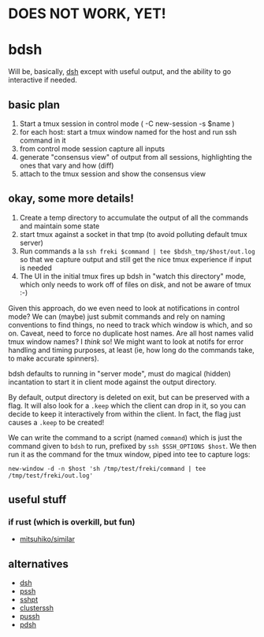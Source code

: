 # DOES NOT WORK, YET!

# bdsh

Will be, basically, [dsh](https://www.netfort.gr.jp/~dancer/software/dsh.html.en) except with useful output, and the ability to go interactive if needed.

## basic plan

1. Start a tmux session in control mode ( -C new-session -s $name )
2. for each host: start a tmux window named for the host and run ssh command in it
3. from control mode session capture all inputs
4. generate "consensus view" of output from all sessions, highlighting the ones that vary and how (diff)
5. attach to the tmux session and show the consensus view

## okay, some more details!

1. Create a temp directory to accumulate the output of all the commands and maintain some state
1. start tmux against a socket in that tmp (to avoid polluting default tmux server)
2. Run commands a la `ssh freki $command | tee $bdsh_tmp/$host/out.log` so that we capture output and still get the nice tmux experience if input is needed
3. The UI in the initial tmux fires up bdsh in "watch this directory" mode, which only needs to work off of files on disk, and not be aware of tmux :-)

Given this approach, do we even need to look at notifications in control mode? We can (maybe) just submit commands and rely on naming conventions to find things, no need to track which window is which, and so on. Caveat, need to force no duplicate host names. Are all host names valid tmux window names? I *think* so! We might want to look at notifs for error handling and timing purposes, at least (ie, how long do the commands take, to make accurate spinners).

bdsh defaults to running in "server mode", must do magical (hidden) incantation to start it in client mode against the output directory.

By default, output directory is deleted on exit, but can be preserved with a flag. It will also look for a `.keep` which the client can drop in it, so you can decide to keep it interactively from within the client. In fact, the flag just causes a `.keep` to be created!

We can write the command to a script (named `command`) which is just the command given to `bdsh` to run, prefixed by `ssh $SSH_OPTIONS $host`. We then run it as the command for the tmux window, piped into tee to capture logs:

    new-window -d -n $host 'sh /tmp/test/freki/command | tee /tmp/test/freki/out.log'

## useful stuff

### if rust (which is overkill, but fun)

* [mitsuhiko/similar](https://github.com/mitsuhiko/similar)

## alternatives

* [dsh](https://www.netfort.gr.jp/~dancer/software/dsh.html.en)
* [pssh](https://code.google.com/archive/p/parallel-ssh/)
* [sshpt](https://code.google.com/archive/p/sshpt/)
* [clusterssh](https://github.com/duncs/clusterssh)
* [pussh](https://github.com/bearstech/pussh)
* [pdsh](https://github.com/chaos/pdsh)
